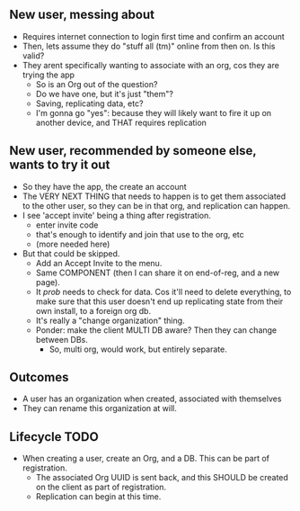 New user, messing about
---
- Requires internet connection to login first time and confirm an account
- Then, lets assume they do "stuff all (tm)" online from then on. Is this valid?
- They arent specifically wanting to associate with an org, cos they are trying the app
    - So is an Org out of the question?
    - Do we have one, but it's just "them"?
    - Saving, replicating data, etc?
    - I'm gonna go "yes": because they will likely want to fire it up on another device, and THAT requires replication



New user, recommended by someone else, wants to try it out
---
- So they have the app, the create an account
- The VERY NEXT THING that needs to happen is to get them associated to the other user, so they can be in that org, and replication can happen.
- I see 'accept invite' being a thing after registration.
  - enter invite code
  - that's enough to identify and join that use to the org, etc
  - (more needed here)
- But that could be skipped.
  - Add an Accept Invite to the menu.
  - Same COMPONENT (then I can share it on end-of-reg, and a new page).
  - It *prob* needs to check for data. Cos it'll need to delete everything, to make sure that this user doesn't end up replicating state from their own install, to a foreign org db.
  - It's really a "change organization" thing.
  - Ponder: make the client MULTI DB aware?  Then they can change between DBs.
    - So, multi org, would work, but entirely separate.



Outcomes
---
- A user has an organization when created, associated with themselves
- They can rename this organization at will.



Lifecycle TODO
----
- When creating a user, create an Org, and a DB. This can be part of registration.
  - The associated Org UUID is sent back, and this SHOULD be created on the client as part of registration.
  - Replication can begin at this time.
